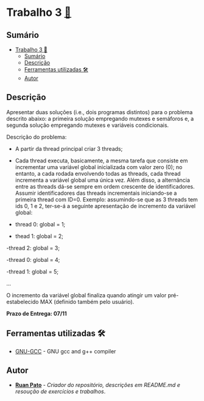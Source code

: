 # Trabalho 3 [:link:](https://github.com/ruanpato/sistemasOperacionais/tree/main/trabalhos/3) #

## Sumário ##

- [Trabalho 3 :link:](#trabalho-3-link)
  - [Sumário](#sumário)
  - [Descrição](#descrição)
  - [Ferramentas utilizadas 🛠️](#ferramentas-utilizadas-️)
  - [Autor](#autor)

## Descrição ##

Apresentar duas soluções (i.e., dois programas distintos) para o problema descrito abaixo: a primeira solução empregando mutexes e semáforos e, a segunda solução empregando mutexes e variáveis condicionais.

Descrição do problema:

- A partir da thread principal criar 3 threads;

- Cada thread executa, basicamente, a mesma tarefa que consiste em incrementar uma variável global inicializada com valor zero (0); no entanto, a cada rodada envolvendo todas as threads, cada thread incrementa a variável global uma única vez. Além disso, a alternância entre as threads dá-se sempre em ordem crescente de identificadores. Assumir identificadores das threads incrementais iniciando-se a primeira thread com ID=0. Exemplo: assumindo-se que  as 3 threads tem ids 0, 1 e 2, ter-se-á a seguinte apresentação de incremento da variável global:

- thread 0: global = 1;

- thead 1: global = 2;

-thread 2: global = 3;

-thread 0: global = 4;

-thread 1: global = 5;

...

O incremento da variável global finaliza quando atingir um valor pré-estabelecido MAX (definido também pelo usuário).

**Prazo de Entrega: 07/11**

## Ferramentas utilizadas 🛠️ ##

- [GNU-GCC](https://gcc.gnu.org/) - GNU gcc and g++ compiler

## Autor ##

- **[Ruan Pato](https://github.com/ruanpato)** - *Criador do repositório, descrições em README.md e resoução de exercícios e trabalhos*.
